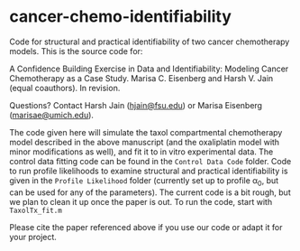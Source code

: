 # cancer-chemo-identifiability
Code for structural and practical identifiability of two cancer chemotherapy models. This is the source code for:

A Confidence Building Exercise in Data and Identifiability: Modeling Cancer Chemotherapy as a Case Study. Marisa C. Eisenberg and Harsh V. Jain (equal coauthors). In revision. 

Questions? Contact Harsh Jain (hjain@fsu.edu) or Marisa Eisenberg (marisae@umich.edu).

The code given here will simulate the taxol compartmental chemotherapy model described in the above manuscript (and the oxaliplatin model with minor modifications as well), and fit it to in vitro experimental data. The control data fitting code can be found in the `Control Data Code` folder. Code to run profile likelihoods to examine structural and practical identifiability is given in the `Profile Likelihood` folder (currently set up to profile α<sub>0</sub>, but can be used for any of the parameters). The current code is a bit rough, but we plan to clean it up once the paper is out. To run the code, start with `TaxolTx_fit.m`

Please cite the paper referenced above if you use our code or adapt it for your project.

